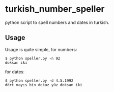 # turkish_number_speller
python script to spell numbers and dates in turkish.

## Usage
Usage is quite simple, for numbers:
```
$ python speller.py -n 92
doksan iki
```
for dates:
```
$ python speller.py -d 4.5.1992
dört mayıs bin dokuz yüz doksan iki
```

